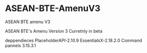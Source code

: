 # ASEAN-BTE-AmenuV3
ASEAN BTE amenu V3


ASEAN BTE's Amenu Version 3
Curretnly in beta

deppendieces 
PlaceholderAPI-2.10.9
EssentialsX-2.18.2.0
Command pannels 3.15.3.1
